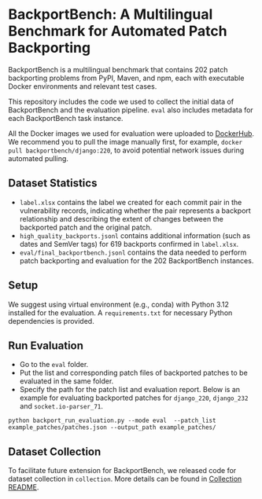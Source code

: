 # BackportBench: A Multilingual Benchmark for Automated Patch Backporting
BackportBench is a multilingual benchmark that contains 202 patch backporting problems from PyPI, Maven, and npm, each with executable Docker environments and relevant test cases.

This repository includes the code we used to collect the initial data of BackportBench and the evaluation pipeline. `eval` also includes metadata for each BackportBench task instance.

All the Docker images we used for evaluation were uploaded to [DockerHub](https://hub.docker.com/u/backportbench). 
We recommend you to pull the image manually first, for example, `docker pull backportbench/django:220`, to avoid potential network issues during automated pulling.
## Dataset Statistics
- `label.xlsx` contains the label we created for each commit pair in the vulnerability records, indicating whether the pair represents a backport relationship and describing the extent of changes between the backported patch and the original patch.
- `high_quality_backports.jsonl` contains additional information (such as dates and SemVer tags) for 619 backports confirmed in `label.xlsx`.
- `eval/final_backportbench.jsonl` contains the data needed to perform patch backporting and evaluation for the 202 BackportBench instances.

## Setup
We suggest using virtual environment (e.g., conda) with Python 3.12 installed for the evaluation. A `requirements.txt` for necessary Python dependencies is provided.


## Run Evaluation
- Go to the `eval` folder.
- Put the list and corresponding patch files of backported patches to be evaluated in the same folder.
- Specify the path for the patch list and evaluation report.
Below is an example for evaluating backported patches for `django_220`, `django_232` and `socket.io-parser_71`.

`python backport_run_evaluation.py --mode eval  --patch_list example_patches/patches.json --output_path example_patches/`


## Dataset Collection
To facilitate future extension for BackportBench, we released code for dataset collection in `collection`. More details can be found in [Collection README](./collection/README.md).

